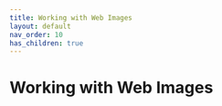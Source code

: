 ```yaml
---
title: Working with Web Images
layout: default
nav_order: 10
has_children: true
---
```


# Working with Web Images